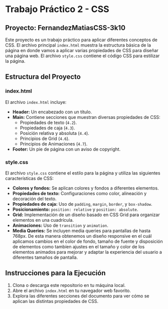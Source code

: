 # Trabajo Práctico 2 - CSS
## Proyecto:  FernandezMatiasCSS-3k10


Este proyecto es un trabajo práctico para aplicar diferentes conceptos de CSS. El archivo principal `index.html` muestra la estructura básica de la página en donde vamos a aplicar varias propiedades de CSS para diseñar una página web. El archivo `style.css` contiene el código CSS para estilizar la página.

## Estructura del Proyecto

### index.html

El archivo `index.html` incluye:
- **Header:** Un encabezado con un título.
- **Main:** Contiene secciones que muestran diversas propiedades de CSS:
  - Propiedades de texto (`4.2`).
  - Propiedades de caja (`4.3`).
  - Posición relativa y absoluta (`4.4`).
  - Principios de Grid (`4.6`).
  - Principios de Animaciones (`4.7`).
- **Footer:** Un pie de página con un aviso de copyright.

### style.css

El archivo `style.css` contiene el estilo para la página y utiliza las siguientes características de CSS:
- **Colores y fondos:** Se aplican colores y fondos a diferentes elementos.
- **Propiedades de texto:** Configuraciones como color, alineación y decoración del texto.
- **Propiedades de caja:** Uso de `padding`, `margin`, `border`, y `box-shadow`.
- **Posicionamiento:** `position: relative` y `position: absolute`.
- **Grid:** Implementación de un diseño basado en CSS Grid para organizar elementos en una cuadrícula.
- **Animaciones:** Uso de `transition` y `animation`.
- **Media Queries:** Se incluyen media queries para pantallas de hasta 768px. De esta manera obtenemos un diseño responsive en el cuál aplicamos cambios en el color de fondo, tamaño de fuente y disposición de elementos como tambíen ajustes en el tamaño y color de los elementos animados para mejorar y  adaptar la experiencia del usuario a diferentes tamaños de pantalla.

## Instrucciones para la Ejecución

1. Clona o descarga este repositorio en tu máquina local.
2. Abre el archivo `index.html` en tu navegador web favorito.
3. Explora las diferentes secciones del documento para ver cómo se aplican las distintas propiedades de CSS.
